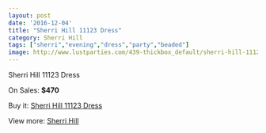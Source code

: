 ```yaml
---
layout: post
date: '2016-12-04'
title: "Sherri Hill 11123 Dress"
category: Sherri Hill
tags: ["sherri","evening","dress","party","beaded"]
image: http://www.lustparties.com/439-thickbox_default/sherri-hill-11123-dress.jpg
---
```

Sherri Hill 11123 Dress

On Sales: **$470**
<a href="https://www.lustparties.com/en/sherri-hill/157-sherri-hill-11123-dress.html"><amp-img layout="responsive" width="600" height="600" src="//www.lustparties.com/439-thickbox_default/sherri-hill-11123-dress.jpg" alt="Sherri Hill 11123 Dress 0" /></a>
<a href="https://www.lustparties.com/en/sherri-hill/157-sherri-hill-11123-dress.html"><amp-img layout="responsive" width="600" height="600" src="//www.lustparties.com/440-thickbox_default/sherri-hill-11123-dress.jpg" alt="Sherri Hill 11123 Dress 1" /></a>

Buy it: [Sherri Hill 11123 Dress](https://www.lustparties.com/en/sherri-hill/157-sherri-hill-11123-dress.html "Sherri Hill 11123 Dress")

View more: [Sherri Hill](https://www.lustparties.com/en/2-sherri-hill "Sherri Hill")